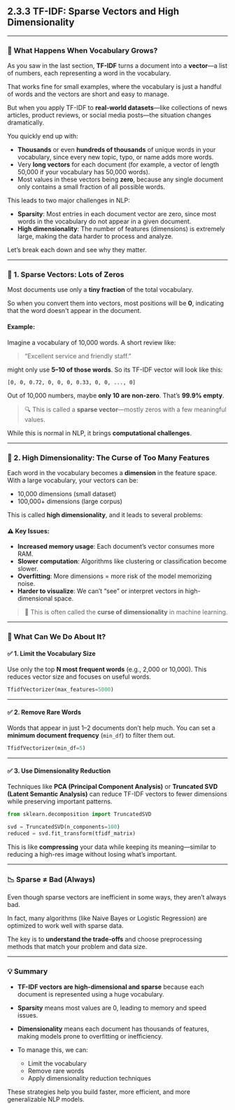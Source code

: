 ## **2.3.3 TF-IDF: Sparse Vectors and High Dimensionality**

---

### 🧮 What Happens When Vocabulary Grows?

As you saw in the last section, **TF-IDF** turns a document into a **vector**—a list of numbers, each representing a word in the vocabulary.

That works fine for small examples, where the vocabulary is just a handful of words and the vectors are short and easy to manage.

But when you apply TF-IDF to **real-world datasets**—like collections of news articles, product reviews, or social media posts—the situation changes dramatically.

You quickly end up with:

* **Thousands** or even **hundreds of thousands** of unique words in your vocabulary, since every new topic, typo, or name adds more words.
* Very **long vectors** for each document (for example, a vector of length 50,000 if your vocabulary has 50,000 words).
* Most values in these vectors being **zero**, because any single document only contains a small fraction of all possible words.

This leads to two major challenges in NLP:

* **Sparsity**: Most entries in each document vector are zero, since most words in the vocabulary do not appear in a given document.
* **High dimensionality**: The number of features (dimensions) is extremely large, making the data harder to process and analyze.

Let’s break each down and see why they matter.

---

### 🧊 1. Sparse Vectors: Lots of Zeros

Most documents use only a **tiny fraction** of the total vocabulary.

So when you convert them into vectors, most positions will be **0**, indicating that the word doesn't appear in the document.

#### Example:

Imagine a vocabulary of 10,000 words. A short review like:

> “Excellent service and friendly staff.”

might only use **5–10 of those words**. So its TF-IDF vector will look like this:

```text
[0, 0, 0.72, 0, 0, 0, 0.33, 0, 0, ..., 0]
```

Out of 10,000 numbers, maybe **only 10 are non-zero**. That’s **99.9% empty**.

> 🔍 This is called a **sparse vector**—mostly zeros with a few meaningful values.

While this is normal in NLP, it brings **computational challenges**.

---

### 🧱 2. High Dimensionality: The Curse of Too Many Features

Each word in the vocabulary becomes a **dimension** in the feature space. With a large vocabulary, your vectors can be:

* 10,000 dimensions (small dataset)
* 100,000+ dimensions (large corpus)

This is called **high dimensionality**, and it leads to several problems:

#### ⚠️ Key Issues:

* **Increased memory usage**: Each document’s vector consumes more RAM.
* **Slower computation**: Algorithms like clustering or classification become slower.
* **Overfitting**: More dimensions = more risk of the model memorizing noise.
* **Harder to visualize**: We can’t “see” or interpret vectors in high-dimensional space.

> 🧠 This is often called the **curse of dimensionality** in machine learning.

---

### 🔧 What Can We Do About It?

#### ✅ 1. Limit the Vocabulary Size

Use only the top **N most frequent words** (e.g., 2,000 or 10,000). This reduces vector size and focuses on useful words.

```python
TfidfVectorizer(max_features=5000)
```

---

#### ✅ 2. Remove Rare Words

Words that appear in just 1–2 documents don’t help much. You can set a **minimum document frequency** (`min_df`) to filter them out.

```python
TfidfVectorizer(min_df=5)
```

---

#### ✅ 3. Use Dimensionality Reduction

Techniques like **PCA (Principal Component Analysis)** or **Truncated SVD (Latent Semantic Analysis)** can reduce TF-IDF vectors to fewer dimensions while preserving important patterns.

```python
from sklearn.decomposition import TruncatedSVD

svd = TruncatedSVD(n_components=100)
reduced = svd.fit_transform(tfidf_matrix)
```

This is like **compressing** your data while keeping its meaning—similar to reducing a high-res image without losing what’s important.

---

### 📉 Sparse ≠ Bad (Always)

Even though sparse vectors are inefficient in some ways, they aren’t always bad.

In fact, many algorithms (like Naive Bayes or Logistic Regression) are optimized to work well with sparse data.

The key is to **understand the trade-offs** and choose preprocessing methods that match your problem and data size.

---

### 💡 Summary

* **TF-IDF vectors are high-dimensional and sparse** because each document is represented using a huge vocabulary.
* **Sparsity** means most values are 0, leading to memory and speed issues.
* **Dimensionality** means each document has thousands of features, making models prone to overfitting or inefficiency.
* To manage this, we can:

  * Limit the vocabulary
  * Remove rare words
  * Apply dimensionality reduction techniques

These strategies help you build faster, more efficient, and more generalizable NLP models.

